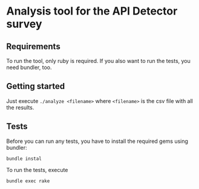 # Analysis tool for the API Detector survey

## Requirements

To run the tool, only ruby is required. If you also want to run the tests, you need bundler, too.

## Getting started

Just execute `./analyze <filename>` where `<filename>` is the csv file with all the results.

## Tests

Before you can run any tests, you have to install the required gems using bundler:

    bundle instal

To run the tests, execute

    bundle exec rake
